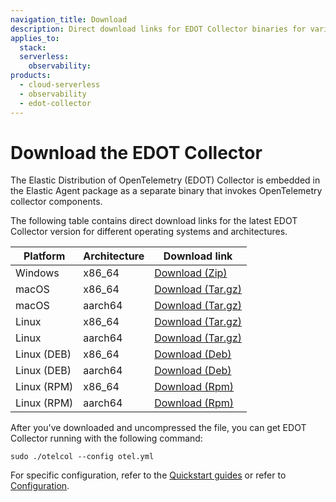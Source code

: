 ```yaml
---
navigation_title: Download
description: Direct download links for EDOT Collector binaries for various operating systems and architectures.
applies_to:
  stack:
  serverless:
    observability:
products:
  - cloud-serverless
  - observability
  - edot-collector
---
```


# Download the EDOT Collector

The Elastic Distribution of OpenTelemetry (EDOT) Collector is embedded in the Elastic Agent package as a separate binary that invokes OpenTelemetry collector components.

The following table contains direct download links for the latest EDOT Collector version for different operating systems and architectures.

| Platform      | Architecture | Download link |
|--------------|--------------|---------------|
| Windows      | x86_64       | [Download (Zip)](https://artifacts.elastic.co/downloads/beats/elastic-agent/elastic-agent-9.0.1-windows-x86_64.zip) |
| macOS        | x86_64       | [Download (Tar.gz)](https://artifacts.elastic.co/downloads/beats/elastic-agent/elastic-agent-9.0.1-darwin-x86_64.tar.gz) |
| macOS        | aarch64      | [Download (Tar.gz)](https://artifacts.elastic.co/downloads/beats/elastic-agent/elastic-agent-9.0.1-darwin-aarch64.tar.gz) |
| Linux        | x86_64       | [Download (Tar.gz)](https://artifacts.elastic.co/downloads/beats/elastic-agent/elastic-agent-9.0.1-linux-x86_64.tar.gz) |
| Linux        | aarch64      | [Download (Tar.gz)](https://artifacts.elastic.co/downloads/beats/elastic-agent/elastic-agent-9.0.1-linux-arm64.tar.gz) |
| Linux (DEB)  | x86_64       | [Download (Deb)](https://artifacts.elastic.co/downloads/beats/elastic-agent/elastic-agent-9.0.1-amd64.deb) |
| Linux (DEB)  | aarch64      | [Download (Deb)](https://artifacts.elastic.co/downloads/beats/elastic-agent/elastic-agent-9.0.1-arm64.deb) |
| Linux (RPM)  | x86_64       | [Download (Rpm)](https://artifacts.elastic.co/downloads/beats/elastic-agent/elastic-agent-9.0.1-x86_64.rpm) |
| Linux (RPM)  | aarch64      | [Download (Rpm)](https://artifacts.elastic.co/downloads/beats/elastic-agent/elastic-agent-9.0.1-aarch64.rpm) |

After you've downloaded and uncompressed the file, you can get EDOT Collector running with the following command:

```
sudo ./otelcol --config otel.yml
```

For specific configuration, refer to the [Quickstart guides](../quickstart/index.md) or refer to [Configuration](./config/index.md).
